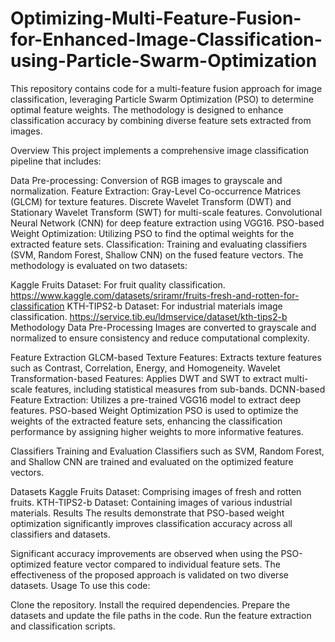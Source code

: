 # Optimizing-Multi-Feature-Fusion-for-Enhanced-Image-Classification-using-Particle-Swarm-Optimization

This repository contains code for a multi-feature fusion approach for image classification, leveraging Particle Swarm Optimization (PSO) to determine optimal feature weights. The methodology is designed to enhance classification accuracy by combining diverse feature sets extracted from images.

Overview
This project implements a comprehensive image classification pipeline that includes:

Data Pre-processing: Conversion of RGB images to grayscale and normalization.
Feature Extraction:
Gray-Level Co-occurrence Matrices (GLCM) for texture features.
Discrete Wavelet Transform (DWT) and Stationary Wavelet Transform (SWT) for multi-scale features.
Convolutional Neural Network (CNN) for deep feature extraction using VGG16.
PSO-based Weight Optimization: Utilizing PSO to find the optimal weights for the extracted feature sets.
Classification: Training and evaluating classifiers (SVM, Random Forest, Shallow CNN) on the fused feature vectors.
The methodology is evaluated on two datasets:

Kaggle Fruits Dataset: For fruit quality classification. https://www.kaggle.com/datasets/sriramr/fruits-fresh-and-rotten-for-classification
KTH-TIPS2-b Dataset: For industrial materials image classification. https://service.tib.eu/ldmservice/dataset/kth-tips2-b
Methodology
Data Pre-Processing
Images are converted to grayscale and normalized to ensure consistency and reduce computational complexity.

Feature Extraction
GLCM-based Texture Features: Extracts texture features such as Contrast, Correlation, Energy, and Homogeneity.
Wavelet Transformation-based Features: Applies DWT and SWT to extract multi-scale features, including statistical measures from sub-bands.
DCNN-based Feature Extraction: Utilizes a pre-trained VGG16 model to extract deep features.
PSO-based Weight Optimization
PSO is used to optimize the weights of the extracted feature sets, enhancing the classification performance by assigning higher weights to more informative features.

Classifiers Training and Evaluation
Classifiers such as SVM, Random Forest, and Shallow CNN are trained and evaluated on the optimized feature vectors.

Datasets
Kaggle Fruits Dataset: Comprising images of fresh and rotten fruits.
KTH-TIPS2-b Dataset: Containing images of various industrial materials.
Results
The results demonstrate that PSO-based weight optimization significantly improves classification accuracy across all classifiers and datasets.

Significant accuracy improvements are observed when using the PSO-optimized feature vector compared to individual feature sets.
The effectiveness of the proposed approach is validated on two diverse datasets.
Usage
To use this code:

Clone the repository.
Install the required dependencies.
Prepare the datasets and update the file paths in the code.
Run the feature extraction and classification scripts.

